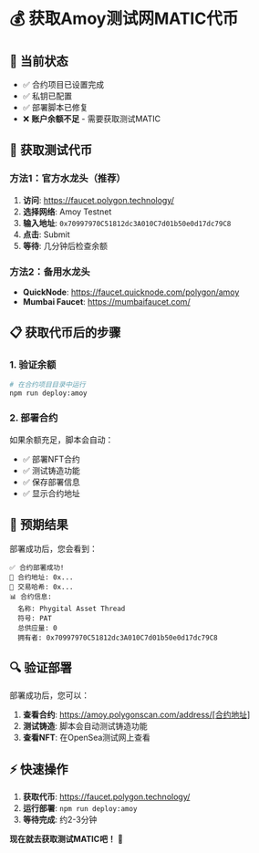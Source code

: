 # 💰 获取Amoy测试网MATIC代币

## 🚨 当前状态
- ✅ 合约项目已设置完成
- ✅ 私钥已配置
- ✅ 部署脚本已修复
- ❌ **账户余额不足** - 需要获取测试MATIC

## 🔗 获取测试代币

### 方法1：官方水龙头（推荐）
1. **访问**: https://faucet.polygon.technology/
2. **选择网络**: Amoy Testnet
3. **输入地址**: `0x70997970C51812dc3A010C7d01b50e0d17dc79C8`
4. **点击**: Submit
5. **等待**: 几分钟后检查余额

### 方法2：备用水龙头
- **QuickNode**: https://faucet.quicknode.com/polygon/amoy
- **Mumbai Faucet**: https://mumbaifaucet.com/

## 📋 获取代币后的步骤

### 1. 验证余额
```bash
# 在合约项目目录中运行
npm run deploy:amoy
```

### 2. 部署合约
如果余额充足，脚本会自动：
- ✅ 部署NFT合约
- ✅ 测试铸造功能
- ✅ 保存部署信息
- ✅ 显示合约地址

## 🎯 预期结果

部署成功后，您会看到：
```
✅ 合约部署成功!
📍 合约地址: 0x...
🔗 交易哈希: 0x...
📊 合约信息:
  名称: Phygital Asset Thread
  符号: PAT
  总供应量: 0
  拥有者: 0x70997970C51812dc3A010C7d01b50e0d17dc79C8
```

## 🔍 验证部署

部署成功后，您可以：
1. **查看合约**: https://amoy.polygonscan.com/address/[合约地址]
2. **测试铸造**: 脚本会自动测试铸造功能
3. **查看NFT**: 在OpenSea测试网上查看

## ⚡ 快速操作

1. **获取代币**: https://faucet.polygon.technology/
2. **运行部署**: `npm run deploy:amoy`
3. **等待完成**: 约2-3分钟

**现在就去获取测试MATIC吧！** 🚀
